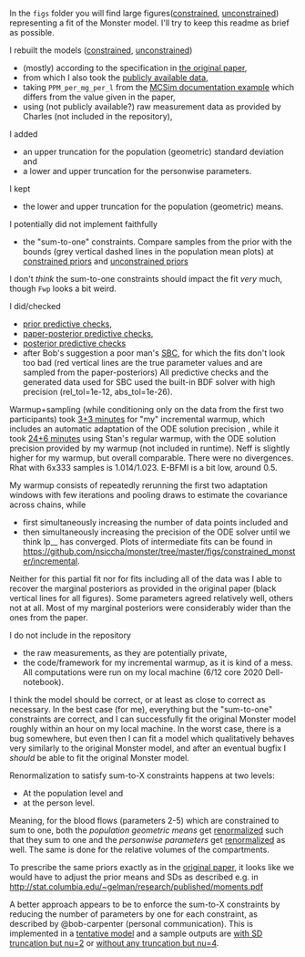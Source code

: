 In the `figs` folder you will find large figures([constrained](https://github.com/nsiccha/monster/tree/master/figs/constrained_monster/incremental.png), [unconstrained](https://github.com/nsiccha/monster/tree/master/figs/unconstrained_monster/incremental.png)) representing a fit of the Monster model. I'll try to keep this readme as brief as possible.

I rebuilt the models ([constrained](https://github.com/nsiccha/monster/tree/master/stan/constrained_monster.stan), [unconstrained](https://github.com/nsiccha/monster/tree/master/stan/unconstrained_monster.stan))
- (mostly) according to the specification in [the original paper](https://stat.columbia.edu/~gelman/research/published/toxicology.pdf),
- from which I also took the [publicly available data](https://github.com/nsiccha/monster/tree/master/public_data.py),
- taking `PPM_per_mg_per_l` from the [MCSim documentation example](https://www.gnu.org/software/mcsim/mcsim.html#perc_002emodel) which differs from the value given in the paper,
- using (not publicly available?) raw measurement data as provided by Charles (not included in the repository),

I added
- an upper truncation for the population (geometric) standard deviation and
- a lower and upper truncation for the personwise parameters.

I kept
- the lower and upper truncation for the population (geometric) means.

I potentially did not implement faithfully
- the "sum-to-one" constraints. Compare samples from the prior with the bounds (grey vertical dashed lines in the population mean plots) at [constrained priors](https://github.com/nsiccha/monster/tree/master/figs/constrained_monster/prior.png) and [unconstrained priors](https://github.com/nsiccha/monster/tree/master/figs/unconstrained_monster/prior.png)

I don't *think* the sum-to-one constraints should impact the fit *very* much, though `Fwp` looks a bit weird.

I did/checked
- [prior predictive checks](https://github.com/nsiccha/monster/tree/master/figs/constrained_monster/prior.png),
- [paper-posterior predictive checks](https://github.com/nsiccha/monster/tree/master/figs/constrained_monster/posterior.png),
- [posterior predictive checks](https://github.com/nsiccha/monster/tree/master/figs/constrained_monster/incremental.png)
- after Bob's suggestion a poor man's [SBC](https://github.com/nsiccha/monster/tree/master/figs/sbc/monster/0.png), for which the fits don't look too bad (red vertical lines are the true parameter values and are sampled from the paper-posteriors)
All predictive checks and the generated data used for SBC used the built-in BDF solver with high precision (rel_tol=1e-12, abs_tol=1e-26).

Warmup+sampling (while conditioning only on the data from the first two participants) took [3+3 minutes](https://github.com/nsiccha/monster/tree/master/figs/constrained_monster/incremental.png) for "my" incremental warmup, which includes an automatic adaptation of the ODE solution precision , while it took [24+6 minutes](https://github.com/nsiccha/monster/tree/master/figs/constrained_monster/regular.png) using Stan's regular warmup, with the ODE solution precision provided by my warmup (not included in runtime). Neff is slightly higher for my warmup, but overall comparable. There were no divergences. Rhat with 6x333 samples is 1.014/1.023. E-BFMI is a bit low, around 0.5.

My warmup consists of repeatedly rerunning the first two adaptation windows with few iterations and pooling draws to estimate the covariance across chains, while
- first simultaneously increasing the number of data points included and
- then simultaneously increasing the precision of the ODE solver until we think lp__ has converged.
Plots of intermediate fits can be found in https://github.com/nsiccha/monster/tree/master/figs/constrained_monster/incremental.

Neither for this partial fit nor for fits including all of the data was I able to recover the marginal posteriors as provided in the original paper (black vertical lines for all figures). Some parameters agreed relatively well, others not at all. Most of my marginal posteriors were considerably wider than the ones from the paper.

I do not include in the repository
- the raw measurements, as they are potentially private,
- the code/framework for my incremental warmup, as it is kind of a mess.
All computations were run on my local machine (6/12 core 2020 Dell-notebook).

I think the model should be correct, or at least as close to correct as necessary. In the best case (for me), everything but the "sum-to-one" constraints are correct, and I can successfully fit the original Monster model roughly within an hour on my local machine. In the worst case, there is a bug somewhere, but even then I can fit a model which qualitatively behaves very similarly to the original Monster model, and after an eventual bugfix I *should* be able to fit the original Monster model.   

Renormalization to satisfy sum-to-X constraints happens at two levels:
- At the population level and
- at the person level.

Meaning, for the blood flows (parameters 2-5) which are constrained to sum to one,
both the *population geometric means* get [renormalized](https://github.com/nsiccha/monster/blob/7c71f0a0d7390ca389459c7d86da3fba10f1da38/stan/monster.stan#L252) such that they sum to one
and the *personwise parameters* get [renormalized](https://github.com/nsiccha/monster/blob/7c71f0a0d7390ca389459c7d86da3fba10f1da38/stan/monster.stan#L260) as well.
The same is done for the relative volumes of the compartments.

To prescribe the same priors exactly as in the [original paper](http://www.stat.columbia.edu/~gelman/bayescomputation/GelmanBoisJIang1996.pdf), it looks like
we would have to adjust the prior means and SDs as described e.g. in http://stat.columbia.edu/~gelman/research/published/moments.pdf

A better approach appears to be to enforce the sum-to-X constraints
by reducing the number of parameters by one for each constraint,
as described by @bob-carpenter (personal communication).
This is implemented in a [tentative model](https://github.com/nsiccha/monster/blob/master/stan/hard_unconstrained_monster.stan) and a sample outputs are [with SD truncation but nu=2](https://github.com/nsiccha/monster/blob/master/figs/hard_unconstrained_monster_sd%3D1/incremental.png) or [without any truncation but nu=4](https://github.com/nsiccha/monster/blob/master/figs/hard_unconstrained_monster_sd%3Dinf_nu%3D4/incremental.png).
